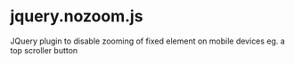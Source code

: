 jquery.nozoom.js
================

JQuery plugin to disable zooming of fixed element on mobile devices eg. a top scroller button
